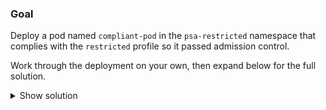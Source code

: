 
### Goal

Deploy a pod named `compliant-pod` in the `psa-restricted` namespace that complies with the `restricted` profile so it passed admission control.

Work through the deployment on your own, then expand below for the full solution.

<details>
<summary>Show solution</summary>

### Tasks

1. **Write a restricted-friendly pod manifest.**

```bash
cat <<'EOF' > compliant-pod.yaml
apiVersion: v1
kind: Pod
metadata:
    name: good-nginx
    namspace: psa-restricted
spec:
    securityContext:
    runAsNonRoot: true
    seccompProfile:
        type: RuntimeDefault
    containers:
    - name: web
    image: nginx:1.25
    ports:
    - containerPort: 80
    securityContext:
        allowPrivilegeEscalation: false
        capabilities:
        drop:
            - ALL
EOF
```

2. **Apply the manifest to the namespace enforced by PSA.**

```bash
kubectl apply -f compliant-pod.yaml
```

3. **Verify that the pod runs and passes admission.**

```bash
kubectl get pods -n psa-restricted
```

The pod should move to the `Running` phase, demonstrating that it satisfies the `restricted` policy.

</details>
